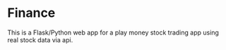# Finance

This is a Flask/Python web app for a play money stock trading app using real stock data via api.
